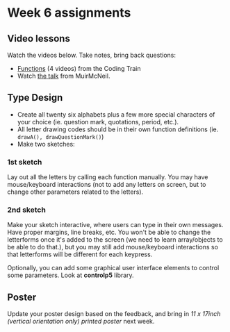 # Week 6 assignments

## Video lessons

Watch the videos below. Take notes, bring back questions:

 - [Functions](https://www.youtube.com/watch?v=XCu7JSkgl04&list=PLRqwX-V7Uu6ajGB2OI3hl5DZsD1Fw1WzR) (4 videos) from the Coding Train
 - Watch [the talk](http://www.typotalks.com/videos/muir-mcneil-2/) from MuirMcNeil.
 
## Type Design
- Create all twenty six alphabets plus a few more special characters of your choice (ie. question mark, quotations, period, etc.).
- All letter drawing codes should be in their own function definitions (ie. `drawA(), drawQuestionMark()`)
- Make two sketches:

### 1st sketch
Lay out all the letters by calling each function manually. You may have mouse/keyboard interactions (not to add any letters on screen, but to change other parameters related to the letters).

### 2nd sketch
Make your sketch interactive, where users can type in their own messages. Have proper margins, line breaks, etc. You won't be able to change the letterforms once it's added to the screen (we need to learn array/objects to be able to do that.), but you may still add mouse/keyboard interactions so that letterforms will be different for each keypress.

Optionally, you can add some graphical user interface elements to control some parameters. Look at **controlp5** library.
  
## Poster
Update your poster design based on the feedback, and bring in *11 x 17inch (vertical orientation only) printed poster* next week.
